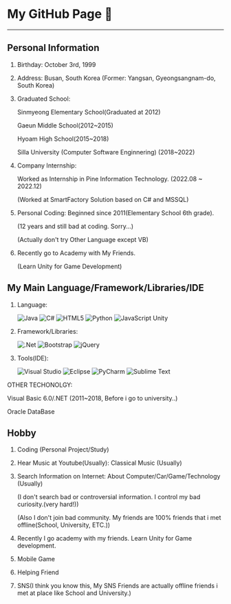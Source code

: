 # My GitHub Page 👋

------------------------------------------------------------------------------------------------
## Personal Information 

1. Birthday: October 3rd, 1999

2. Address: Busan, South Korea (Former: Yangsan, Gyeongsangnam-do, South Korea) 

3. Graduated School:
   
   Sinmyeong Elementary School(Graduated at 2012)

   Gaeun Middle School(2012~2015)
   
   Hyoam High School(2015~2018) 

   Silla University (Computer Software Enginnering) (2018~2022)

5. Company Internship:
   
    Worked as Internship in Pine Information Technology. (2022.08 ~ 2022.12) 

   (Worked at SmartFactory Solution based on C# and MSSQL) 
   
6. Personal Coding: Beginned since 2011(Elementary School 6th grade).
   
   (12 years and still bad at coding. Sorry...)
   
   (Actually don't try Other Language except VB) 

8. Recently go to Academy with My Friends.

   (Learn Unity for Game Development)
   
## My Main Language/Framework/Libraries/IDE 

1. Language:

   ![Java](https://img.shields.io/badge/java-%23ED8B00.svg?style=for-the-badge&logo=openjdk&logoColor=white)
   ![C#](https://img.shields.io/badge/c%23-%23239120.svg?style=for-the-badge&logo=c-sharp&logoColor=white)
   ![HTML5](https://img.shields.io/badge/html5-%23E34F26.svg?style=for-the-badge&logo=html5&logoColor=white)
   ![Python](https://img.shields.io/badge/python-3670A0?style=for-the-badge&logo=python&logoColor=ffdd54)
   ![JavaScript](https://img.shields.io/badge/javascript-%23323330.svg?style=for-the-badge&logo=javascript&logoColor=%23F7DF1E)
   Unity 
   
3. Framework/Libraries:
   
   ![.Net](https://img.shields.io/badge/.NET-5C2D91?style=for-the-badge&logo=.net&logoColor=white)
   ![Bootstrap](https://img.shields.io/badge/bootstrap-%238511FA.svg?style=for-the-badge&logo=bootstrap&logoColor=white)
   ![jQuery](https://img.shields.io/badge/jquery-%230769AD.svg?style=for-the-badge&logo=jquery&logoColor=white)
   
4. Tools(IDE):

   ![Visual Studio](https://img.shields.io/badge/Visual%20Studio-5C2D91.svg?style=for-the-badge&logo=visual-studio&logoColor=white)
   ![Eclipse](https://img.shields.io/badge/Eclipse-FE7A16.svg?style=for-the-badge&logo=Eclipse&logoColor=white)
   ![PyCharm](https://img.shields.io/badge/pycharm-143?style=for-the-badge&logo=pycharm&logoColor=black&color=black&labelColor=green)
   ![Sublime Text](https://img.shields.io/badge/sublime_text-%23575757.svg?style=for-the-badge&logo=sublime-text&logoColor=important)
   
OTHER TECHONOLGY:

   Visual Basic 6.0/.NET (2011~2018, Before i go to university..) 

   Oracle DataBase 
   
## Hobby

1. Coding (Personal Project/Study) 

2. Hear Music at Youtube(Usually): Classical Music (Usually)

3. Search Information on Internet: About Computer/Car/Game/Technology (Usually) 

   (I don't search bad or controversial information. I control my bad curiosity.(very hard!)) 

   (Also I don't join bad community. My friends are 100% friends that i met offline(School, University, ETC.))
   
5. Recently I go academy with my friends.  Learn Unity for Game development.

6. Mobile Game 
  
7. Helping Friend 

8. SNS(I think you know this, My SNS Friends are actually offline friends i met at place like School and University.)

   
